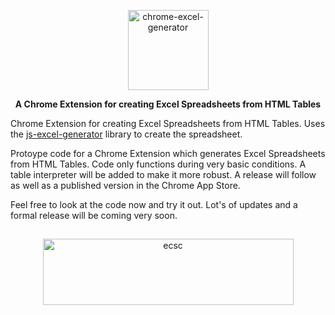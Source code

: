 <p align="center">
 <!--<img width="255px" height="254" alt="chrome-excel-generator" src="https://i.imgur.com/KWp5Akf.png"/> -->
 <img width="129px" height="128" alt="chrome-excel-generator" src="https://i.imgur.com/wdg2nX4.png"/>
</p>
<p align="center"> 
<b>A Chrome Extension for creating Excel Spreadsheets from HTML Tables</b>
</p>

Chrome Extension for creating Excel Spreadsheets from HTML Tables.  Uses the [js-excel-generator](https://github.com/ecscstatsconsulting/js-excel-generator) library to create the spreadsheet.

Protoype code for a Chrome Extension which generates Excel Spreadsheets from HTML Tables.  Code only functions during very basic conditions.  A table interpreter will be added to make it more robust.  A release will follow as well as a published version in the Chrome App Store.

Feel free to look at the code now and try it out.  Lot's of updates and a formal release will be coming very soon.

##

<p align="center">
 <img width="401px" height="106" alt="ecsc" src="https://i.imgur.com/SzVdycv.png"/> 
</p>
